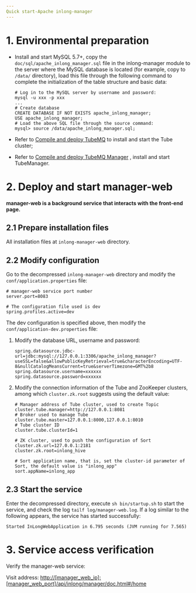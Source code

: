 ```yaml
---
Quick start-Apache inlong-manager
---
```


# 1. Environmental preparation
- Install and start MySQL 5.7+, copy the `doc/sql/apache_inlong_manager.sql` file in the inlong-manager module to the
  server where the MySQL database is located (for example, copy to `/data/` directory), load this file through the
  following command to complete the initialization of the table structure and basic data:

  ```shell
  # Log in to the MySQL server by username and password:
  mysql -u xxx -p xxx
  ...
  # Create database
  CREATE DATABASE IF NOT EXISTS apache_inlong_manager;
  USE apache_inlong_manager;
  # Load the above SQL file through the source command:
  mysql> source /data/apache_inlong_manager.sql;
  ```

- Refer to [Compile and deploy TubeMQ](https://inlong.apache.org/zh-cn/docs/modules/tubemq/quick_start.html) to install
  and start the Tube cluster;

- Refer
  to [Compile and deploy TubeMQ Manager](https://inlong.apache.org/zh-cn/docs/modules/tubemq/tubemq-manager/quick_start.html)
  , install and start TubeManager.

# 2. Deploy and start manager-web

**manager-web is a background service that interacts with the front-end page.**

## 2.1 Prepare installation files

All installation files at `inlong-manager-web` directory.

## 2.2 Modify configuration

Go to the decompressed `inlong-manager-web` directory and modify the `conf/application.properties` file:

```properties
# manager-web service port number
server.port=8083

# The configuration file used is dev
spring.profiles.active=dev
```

The dev configuration is specified above, then modify the `conf/application-dev.properties` file:

1) Modify the database URL, username and password:

   ```properties
   spring.datasource.jdbc-url=jdbc:mysql://127.0.0.1:3306/apache_inlong_manager?useSSL=false&allowPublicKeyRetrieval=true&characterEncoding=UTF-8&nullCatalogMeansCurrent=true&serverTimezone=GMT%2b8
   spring.datasource.username=xxxxxx
   spring.datasource.password=xxxxxx
   ```

2) Modify the connection information of the Tube and ZooKeeper clusters, among which `cluster.zk.root` suggests using
   the default value:

   ```properties
   # Manager address of Tube cluster, used to create Topic
   cluster.tube.manager=http://127.0.0.1:8081
   # Broker used to manage Tube
   cluster.tube.master=127.0.0.1:8000,127.0.0.1:8010
   # Tube cluster ID
   cluster.tube.clusterId=1

   # ZK cluster, used to push the configuration of Sort
   cluster.zk.url=127.0.0.1:2181
   cluster.zk.root=inlong_hive
   
   # Sort application name, that is, set the cluster-id parameter of Sort, the default value is "inlong_app"
   sort.appName=inlong_app
   ```

## 2.3 Start the service

Enter the decompressed directory, execute `sh bin/startup.sh` to start the service, and check the
log `tailf log/manager-web.log`. If a log similar to the following appears, the service has started successfully:

```shell
Started InLongWebApplication in 6.795 seconds (JVM running for 7.565)
```

# 3. Service access verification

Verify the manager-web service:

Visit address: <http://[manager_web_ip]:[manager_web_port]/api/inlong/manager/doc.html#/home>
